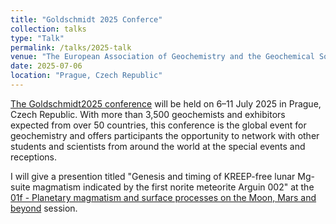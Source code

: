 ```yaml
---
title: "Goldschmidt 2025 Conferce"
collection: talks
type: "Talk"
permalink: /talks/2025-talk
venue: "The European Association of Geochemistry and the Geochemical Society"
date: 2025-07-06
location: "Prague, Czech Republic"
---
```


[The Goldschmidt2025 conference](https://conf.goldschmidt.info/goldschmidt/2025/goldschmidt/2025/meetingapp.cgi) will be held on 6–11 July 2025 in Prague, Czech Republic. With more than 3,500 geochemists and exhibitors expected from over 50 countries, this conference is the global event for geochemistry and offers participants the opportunity to network with other students and scientists from around the world at the special events and receptions.  

I will give a presention titled "Genesis and timing of KREEP-free lunar Mg-suite magmatism indicated by the first norite meteorite Arguin 002" at the [01f - Planetary magmatism and surface processes on the Moon, Mars and beyond](https://conf.goldschmidt.info/goldschmidt/2025/meetingapp.cgi/Symposium/604) session.
